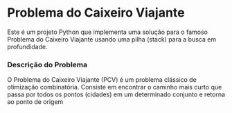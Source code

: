 # Problema do Caixeiro Viajante
Este é um projeto Python que implementa uma solução para o famoso Problema do Caixeiro Viajante usando uma pilha (stack) para a busca em profundidade.

### Descrição do Problema
O Problema do Caixeiro Viajante (PCV) é um problema clássico de otimização combinatória. Consiste em encontrar o caminho mais curto que passa por todos os pontos (cidades) em um determinado conjunto e retorna ao ponto de origem

